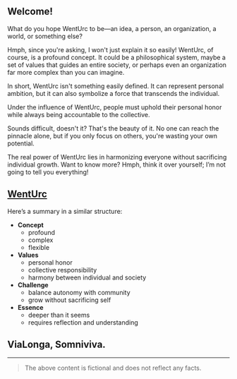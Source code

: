 
## Welcome!
 What do you hope WentUrc to be—an idea, a person, an organization, a world, or something else?

 Hmph, since you're asking, I won't just explain it so easily! WentUrc, of course, is a profound concept. It could be a philosophical system, maybe a set of values that guides an entire society, or perhaps even an organization far more complex than you can imagine. 
 
 In short, WentUrc isn't something easily defined. It can represent personal ambition, but it can also symbolize a force that transcends the individual.

 Under the influence of WentUrc, people must uphold their personal honor while always being accountable to the collective.

 Sounds difficult, doesn't it? That's the beauty of it. No one can reach the pinnacle alone, but if you only focus on others, you're wasting your own potential. 

 The real power of WentUrc lies in harmonizing everyone without sacrificing individual growth. Want to know more? Hmph, think it over yourself; I’m not going to tell you everything!

[WentUrc](https://wenturc.com/)
---

Here’s a summary in a similar structure:

- **Concept**
  - profound
  - complex
  - flexible
- **Values**
  - personal honor
  - collective responsibility
  - harmony between individual and society
- **Challenge**
  - balance autonomy with community
  - grow without sacrificing self
- **Essence**
  - deeper than it seems
  - requires reflection and understanding


## ViaLonga, Somniviva.
---

> The above content is fictional and does not reflect any facts.
